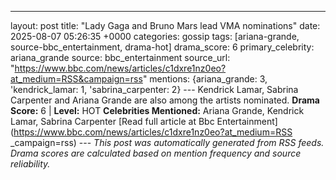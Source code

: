---
layout: post
title: "Lady Gaga and Bruno Mars lead VMA nominations"
date: 2025-08-07 05:26:35 +0000
categories: gossip
tags: [ariana-grande, source-bbc_entertainment, drama-hot]
drama_score: 6
primary_celebrity: ariana_grande
source: bbc_entertainment
source_url: "https://www.bbc.com/news/articles/c1dxre1nz0eo?at_medium=RSS&campaign=rss"
mentions: {ariana_grande: 3, 'kendrick_lamar: 1, 'sabrina_carpenter: 2} --- Kendrick Lamar, Sabrina Carpenter and Ariana Grande are also among the artists nominated. **Drama Score:** 6 | **Level:** HOT **Celebrities Mentioned:** Ariana Grande, Kendrick Lamar, Sabrina Carpenter [Read full article at Bbc Entertainment](https://www.bbc.com/news/articles/c1dxre1nz0eo?at_medium=RSS _campaign=rss) --- *This post was automatically generated from RSS feeds. Drama scores are calculated based on mention frequency and source reliability.*